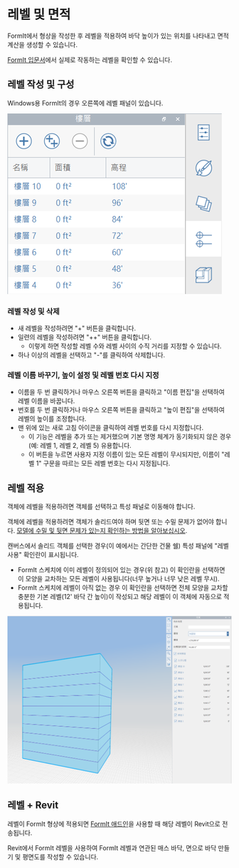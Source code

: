 # 레벨 및 면적

FormIt에서 형상을 작성한 후 레벨을 적용하여 바닥 높이가 있는 위치를 나타내고 면적 계산을 생성할 수 있습니다.

[FormIt 입문서](../formit-primer/part-i/adding-floors-with-levels.md)에서 실제로 작동하는 레벨을 확인할 수 있습니다.

## 레벨 작성 및 구성

Windows용 FormIt의 경우 오른쪽에 레벨 패널이 있습니다.

![](../.gitbook/assets/20191217-levels-panel-1.png)

### 레벨 작성 및 삭제

* 새 레벨을 작성하려면 "+" 버튼을 클릭합니다.
* 일련의 레벨을 작성하려면 "++" 버튼을 클릭합니다.
   * 이렇게 하면 작성할 레벨 수와 레벨 사이의 수직 거리를 지정할 수 있습니다.
* 하나 이상의 레벨을 선택하고 "-"를 클릭하여 삭제합니다.

### 레벨 이름 바꾸기, 높이 설정 및 레벨 번호 다시 지정

* 이름을 두 번 클릭하거나 마우스 오른쪽 버튼을 클릭하고 "이름 편집"을 선택하여 레벨 이름을 바꿉니다.
* 번호를 두 번 클릭하거나 마우스 오른쪽 버튼을 클릭하고 "높이 편집"을 선택하여 레벨의 높이를 조정합니다.
* 맨 위에 있는 새로 고침 아이콘을 클릭하여 레벨 번호를 다시 지정합니다.
   * 이 기능은 레벨을 추가 또는 제거했으며 기본 명명 체계가 동기화되지 않은 경우(예: 레벨 1, 레벨 2, 레벨 5) 유용합니다.
   * 이 버튼을 누르면 사용자 지정 이름이 있는 모든 레벨이 무시되지만, 이름이 "레벨 1" 구문을 따르는 모든 레벨 번호는 다시 지정됩니다.

## 레벨 적용

객체에 레벨을 적용하려면 객체를 선택하고 특성 패널로 이동해야 합니다.

객체에 레벨을 적용하려면 객체가 솔리드여야 하며 뒷면 또는 수밀 문제가 없어야 합니다. [모델에 수밀 및 뒷면 문제가 있는지 확인하는 방법을 알아보십시오](https://formit.autodesk.com/blog/post/repairing-solid-models).

캔버스에서 솔리드 객체를 선택한 경우(이 예에서는 간단한 건물 쉘) 특성 패널에 "레벨 사용" 확인란이 표시됩니다.

* FormIt 스케치에 이미 레벨이 정의되어 있는 경우(위 참고) 이 확인란을 선택하면 이 모양을 교차하는 모든 레벨이 사용됩니다(너무 높거나 너무 낮은 레벨 무시).
* FormIt 스케치에 레벨이 아직 없는 경우 이 확인란을 선택하면 전체 모양을 교차할충분한 기본 레벨(12' 바닥 간 높이)이 작성되고 해당 레벨이 이 객체에 자동으로 적용됩니다.

![](../.gitbook/assets/20191217-properties-panel.png)

## 레벨 + Revit

레벨이 FormIt 형상에 적용되면 [FormIt 애드인](https://formit.autodesk.com/page/formit-revit)을 사용할 때 해당 레벨이 Revit으로 전송됩니다.

Revit에서 FormIt 레벨을 사용하여 FormIt 레벨과 연관된 매스 바닥, 면으로 바닥 만들기 및 평면도를 작성할 수 있습니다.
